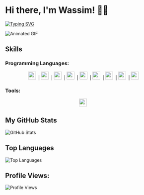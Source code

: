 # Hi there, I'm Wassim! 👨‍💻

[![Typing SVG](https://readme-typing-svg.demolab.com?font=Courgette&size=30&pause=1000&color=F7F7F7&random=false&width=435&lines=Hi+there+%2C+I'm+Wassim+🎓)](https://git.io/typing-svg)

![Animated GIF](https://cdn.discordapp.com/attachments/1218746261596012585/1233533035639607387/6997512.gif?ex=662d70a9&is=662c1f29&hm=f7e217c8a903f29f5381c7dd07e518c9680e0c1ceac03471b4dcd40e3a4dbee4&)

## Skills

### Programming Languages:
<p align="center"> 
  <code><img height="25" src="https://skillicons.dev/icons?i=ts"></code>&nbsp; |
  <code><img height="25" src="https://skillicons.dev/icons?i=js"></code>&nbsp; |
  <code><img height="25" src="https://skillicons.dev/icons?i=lua"></code>&nbsp; |
  <code><img height="25" src="https://skillicons.dev/icons?i=python"></code>&nbsp; |
  <code><img height="25" src="https://skillicons.dev/icons?i=html"></code>&nbsp; |
  <code><img height="25" src="https://skillicons.dev/icons?i=css"></code>&nbsp; |
  <code><img height="25" src="https://skillicons.dev/icons?i=csharp"></code>&nbsp; |
  <code><img height="25" src="https://skillicons.dev/icons?i=php"></code>&nbsp; |
  <code><img height="25" src="https://skillicons.dev/icons?i=react"></code>
</p>

### Tools:
<p align="center">
  <code><img height="25" src="https://skillicons.dev/icons?i=vscode"></code>&nbsp;
</p>

## My GitHub Stats

![GitHub Stats](https://github-readme-stats-git-masterrstaa-rickstaa.vercel.app/api?username=RootBestDev&show_icons=true&include_all_commits=true&count_private=true&theme=tokyonight)

## Top Languages

![Top Languages](https://github-readme-stats-git-masterrstaa-rickstaa.vercel.app/api/top-langs/?username=RootBestDev&&theme=tokyonight&layout=compact&langs_count=10)

## Profile Views:

![Profile Views](https://profile-counter.glitch.me/RootBestDev/count.svg)
